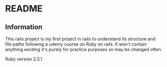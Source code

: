 # README

## Information
This rails project is my first project in rails to understand its structure and file paths following a udemy course
on Ruby on rails. It won't contain anything exciting it's purely for practice purposes so may be changed often.

Ruby version
2.5.1

